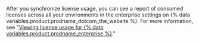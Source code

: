 After you synchronize license usage, you can see a report of consumed licenses across all your environments in the enterprise settings on {% data variables.product.prodname_dotcom_the_website %}. For more information, see "[Viewing license usage for {% data variables.product.prodname_enterprise %}](/enterprise-cloud@latest/billing/managing-your-license-for-github-enterprise/viewing-license-usage-for-github-enterprise)."
